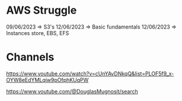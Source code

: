 # AWS Struggle

09/06/2023 => S3's
12/06/2023 => Basic fundamentals
12/06/2023 => Instances store, EBS, EFS

# Channels

https://www.youtube.com/watch?v=cUnYAvDNkqQ&list=PLOF5f9_x-OYW8eEdYMLqiw9pOfphKUqPW

https://www.youtube.com/@DouglasMugnosit/search
